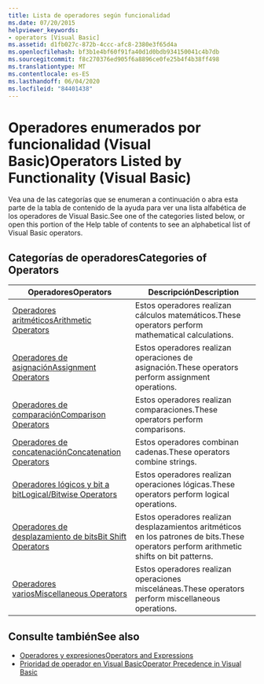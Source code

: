 ```yaml
---
title: Lista de operadores según funcionalidad
ms.date: 07/20/2015
helpviewer_keywords:
- operators [Visual Basic]
ms.assetid: d1fb027c-872b-4ccc-afc8-2380e3f65d4a
ms.openlocfilehash: bf3b1e4bf60f91fa40d1d0bdb934150041c4b7db
ms.sourcegitcommit: f8c270376ed905f6a8896ce0fe25b4f4b38ff498
ms.translationtype: MT
ms.contentlocale: es-ES
ms.lasthandoff: 06/04/2020
ms.locfileid: "84401438"
---
```

# <a name="operators-listed-by-functionality-visual-basic"></a><span data-ttu-id="9a0f4-102">Operadores enumerados por funcionalidad (Visual Basic)</span><span class="sxs-lookup"><span data-stu-id="9a0f4-102">Operators Listed by Functionality (Visual Basic)</span></span>
<span data-ttu-id="9a0f4-103">Vea una de las categorías que se enumeran a continuación o abra esta parte de la tabla de contenido de la ayuda para ver una lista alfabética de los operadores de Visual Basic.</span><span class="sxs-lookup"><span data-stu-id="9a0f4-103">See one of the categories listed below, or open this portion of the Help table of contents to see an alphabetical list of Visual Basic operators.</span></span>  
  
## <a name="categories-of-operators"></a><span data-ttu-id="9a0f4-104">Categorías de operadores</span><span class="sxs-lookup"><span data-stu-id="9a0f4-104">Categories of Operators</span></span>  
  
|<span data-ttu-id="9a0f4-105">Operadores</span><span class="sxs-lookup"><span data-stu-id="9a0f4-105">Operators</span></span>|<span data-ttu-id="9a0f4-106">Descripción</span><span class="sxs-lookup"><span data-stu-id="9a0f4-106">Description</span></span>|  
|---------------|-----------------|  
|[<span data-ttu-id="9a0f4-107">Operadores aritméticos</span><span class="sxs-lookup"><span data-stu-id="9a0f4-107">Arithmetic Operators</span></span>](arithmetic-operators.md)|<span data-ttu-id="9a0f4-108">Estos operadores realizan cálculos matemáticos.</span><span class="sxs-lookup"><span data-stu-id="9a0f4-108">These operators perform mathematical calculations.</span></span>|  
|[<span data-ttu-id="9a0f4-109">Operadores de asignación</span><span class="sxs-lookup"><span data-stu-id="9a0f4-109">Assignment Operators</span></span>](assignment-operators.md)|<span data-ttu-id="9a0f4-110">Estos operadores realizan operaciones de asignación.</span><span class="sxs-lookup"><span data-stu-id="9a0f4-110">These operators perform assignment operations.</span></span>|  
|[<span data-ttu-id="9a0f4-111">Operadores de comparación</span><span class="sxs-lookup"><span data-stu-id="9a0f4-111">Comparison Operators</span></span>](comparison-operators.md)|<span data-ttu-id="9a0f4-112">Estos operadores realizan comparaciones.</span><span class="sxs-lookup"><span data-stu-id="9a0f4-112">These operators perform comparisons.</span></span>|  
|[<span data-ttu-id="9a0f4-113">Operadores de concatenación</span><span class="sxs-lookup"><span data-stu-id="9a0f4-113">Concatenation Operators</span></span>](concatenation-operators.md)|<span data-ttu-id="9a0f4-114">Estos operadores combinan cadenas.</span><span class="sxs-lookup"><span data-stu-id="9a0f4-114">These operators combine strings.</span></span>|  
|[<span data-ttu-id="9a0f4-115">Operadores lógicos y bit a bit</span><span class="sxs-lookup"><span data-stu-id="9a0f4-115">Logical/Bitwise Operators</span></span>](logical-bitwise-operators.md)|<span data-ttu-id="9a0f4-116">Estos operadores realizan operaciones lógicas.</span><span class="sxs-lookup"><span data-stu-id="9a0f4-116">These operators perform logical operations.</span></span>|  
|[<span data-ttu-id="9a0f4-117">Operadores de desplazamiento de bits</span><span class="sxs-lookup"><span data-stu-id="9a0f4-117">Bit Shift Operators</span></span>](bit-shift-operators.md)|<span data-ttu-id="9a0f4-118">Estos operadores realizan desplazamientos aritméticos en los patrones de bits.</span><span class="sxs-lookup"><span data-stu-id="9a0f4-118">These operators perform arithmetic shifts on bit patterns.</span></span>|  
|[<span data-ttu-id="9a0f4-119">Operadores varios</span><span class="sxs-lookup"><span data-stu-id="9a0f4-119">Miscellaneous Operators</span></span>](miscellaneous-operators.md)|<span data-ttu-id="9a0f4-120">Estos operadores realizan operaciones misceláneas.</span><span class="sxs-lookup"><span data-stu-id="9a0f4-120">These operators perform miscellaneous operations.</span></span>|  
  
## <a name="see-also"></a><span data-ttu-id="9a0f4-121">Consulte también</span><span class="sxs-lookup"><span data-stu-id="9a0f4-121">See also</span></span>

- [<span data-ttu-id="9a0f4-122">Operadores y expresiones</span><span class="sxs-lookup"><span data-stu-id="9a0f4-122">Operators and Expressions</span></span>](../../programming-guide/language-features/operators-and-expressions/index.md)
- [<span data-ttu-id="9a0f4-123">Prioridad de operador en Visual Basic</span><span class="sxs-lookup"><span data-stu-id="9a0f4-123">Operator Precedence in Visual Basic</span></span>](operator-precedence.md)
